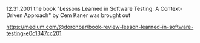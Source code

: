 12.31.2001 the book "Lessons Learned in Software Testing: A Context-Driven Approach" by Cem Kaner was brought out


https://medium.com/@doronbar/book-review-lesson-learned-in-software-testing-e0c1347cc201
